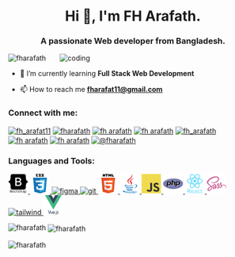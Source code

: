 <h1 align="center">Hi 👋, I'm FH Arafath.</h1>
<h3 align="center">A passionate Web developer from Bangladesh.</h3>

<img align="right" alt="coding" width="400" src="https://github.com/FHArafath/FHarafath/assets/144547373/615d2349-8334-450d-915e-fc4ac713d034">

<p align="left"> <img src="https://komarev.com/ghpvc/?username=fharafath&label=Profile%20views&color=0e75b6&style=flat" alt="fharafath" /> </p>

- 🌱 I’m currently learning **Full Stack Web Development**

- 📫 How to reach me **fharafat11@gmail.com**

<h3 align="left">Connect with me:</h3>
<p align="left">
<a href="https://twitter.com/fh_arafat11" target="blank"><img align="center" src="https://raw.githubusercontent.com/rahuldkjain/github-profile-readme-generator/master/src/images/icons/Social/twitter.svg" alt="fh_arafat11" height="30" width="40" /></a>
<a href="https://linkedin.com/in/fharafath" target="blank"><img align="center" src="https://raw.githubusercontent.com/rahuldkjain/github-profile-readme-generator/master/src/images/icons/Social/linked-in-alt.svg" alt="fharafath" height="30" width="40" /></a>
<a href="https://stackoverflow.com/users/fh arafath" target="blank"><img align="center" src="https://raw.githubusercontent.com/rahuldkjain/github-profile-readme-generator/master/src/images/icons/Social/stack-overflow.svg" alt="fh arafath" height="30" width="40" /></a>
<a href="https://fb.com/fh arafath" target="blank"><img align="center" src="https://raw.githubusercontent.com/rahuldkjain/github-profile-readme-generator/master/src/images/icons/Social/facebook.svg" alt="fh arafath" height="30" width="40" /></a>
<a href="https://instagram.com/fh_arafath" target="blank"><img align="center" src="https://raw.githubusercontent.com/rahuldkjain/github-profile-readme-generator/master/src/images/icons/Social/instagram.svg" alt="fh_arafath" height="30" width="40" /></a>
<a href="https://dribbble.com/fh arafath" target="blank"><img align="center" src="https://raw.githubusercontent.com/rahuldkjain/github-profile-readme-generator/master/src/images/icons/Social/dribbble.svg" alt="fh arafath" height="30" width="40" /></a>
<a href="https://www.behance.net/fh arafath" target="blank"><img align="center" src="https://raw.githubusercontent.com/rahuldkjain/github-profile-readme-generator/master/src/images/icons/Social/behance.svg" alt="fh arafath" height="30" width="40" /></a>
<a href="https://medium.com/@fharafath" target="blank"><img align="center" src="https://raw.githubusercontent.com/rahuldkjain/github-profile-readme-generator/master/src/images/icons/Social/medium.svg" alt="@fharafath" height="30" width="40" /></a>
</p>

<h3 align="left">Languages and Tools:</h3>
<p align="left"> <a href="https://getbootstrap.com" target="_blank" rel="noreferrer"> <img src="https://raw.githubusercontent.com/devicons/devicon/master/icons/bootstrap/bootstrap-plain-wordmark.svg" alt="bootstrap" width="40" height="40"/> </a> <a href="https://www.w3schools.com/css/" target="_blank" rel="noreferrer"> <img src="https://raw.githubusercontent.com/devicons/devicon/master/icons/css3/css3-original-wordmark.svg" alt="css3" width="40" height="40"/> </a> <a href="https://www.figma.com/" target="_blank" rel="noreferrer"> <img src="https://www.vectorlogo.zone/logos/figma/figma-icon.svg" alt="figma" width="40" height="40"/> </a> <a href="https://git-scm.com/" target="_blank" rel="noreferrer"> <img src="https://www.vectorlogo.zone/logos/git-scm/git-scm-icon.svg" alt="git" width="40" height="40"/> </a> <a href="https://www.w3.org/html/" target="_blank" rel="noreferrer"> <img src="https://raw.githubusercontent.com/devicons/devicon/master/icons/html5/html5-original-wordmark.svg" alt="html5" width="40" height="40"/> </a> <a href="https://www.java.com" target="_blank" rel="noreferrer"> <img src="https://raw.githubusercontent.com/devicons/devicon/master/icons/java/java-original.svg" alt="java" width="40" height="40"/> </a> <a href="https://developer.mozilla.org/en-US/docs/Web/JavaScript" target="_blank" rel="noreferrer"> <img src="https://raw.githubusercontent.com/devicons/devicon/master/icons/javascript/javascript-original.svg" alt="javascript" width="40" height="40"/> </a> <a href="https://www.php.net" target="_blank" rel="noreferrer"> <img src="https://raw.githubusercontent.com/devicons/devicon/master/icons/php/php-original.svg" alt="php" width="40" height="40"/> </a> <a href="https://reactjs.org/" target="_blank" rel="noreferrer"> <img src="https://raw.githubusercontent.com/devicons/devicon/master/icons/react/react-original-wordmark.svg" alt="react" width="40" height="40"/> </a> <a href="https://sass-lang.com" target="_blank" rel="noreferrer"> <img src="https://raw.githubusercontent.com/devicons/devicon/master/icons/sass/sass-original.svg" alt="sass" width="40" height="40"/> </a> <a href="https://tailwindcss.com/" target="_blank" rel="noreferrer"> <img src="https://www.vectorlogo.zone/logos/tailwindcss/tailwindcss-icon.svg" alt="tailwind" width="40" height="40"/> </a> <a href="https://vuejs.org/" target="_blank" rel="noreferrer"> <img src="https://raw.githubusercontent.com/devicons/devicon/master/icons/vuejs/vuejs-original-wordmark.svg" alt="vuejs" width="40" height="40"/> </a> </p>

<p><img align="left" src="https://github-readme-stats.vercel.app/api/top-langs?username=fharafath&show_icons=true&locale=en&layout=compact" alt="fharafath" /></p>

<p>&nbsp;<img align="center" src="https://github-readme-stats.vercel.app/api?username=fharafath&show_icons=true&locale=en" alt="fharafath" /></p>

<p><img align="center" src="https://github-readme-streak-stats.herokuapp.com/?user=fharafath&" alt="fharafath" /></p>
